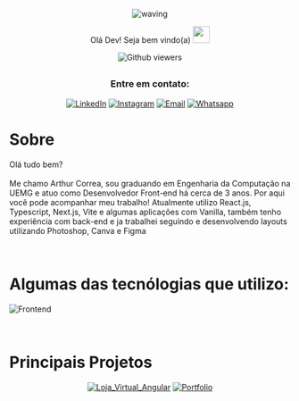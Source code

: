 <div align="center">
  

  

![waving](https://capsule-render.vercel.app/api?type=waving&height=200&text=Arthur%20Correa&fontAlign=50&fontAlignY=40&color=0:000,100:3cb371F&animation=twinkling&fontColor=3B74BE)

Olá Dev! Seja bem vindo(a) <img src="https://c.tenor.com/Wx9IEmZZXSoAAAAi/hi.gif" width=30>

  ![Github viewers](https://komarev.com/ghpvc/?username=ArtCM&color=3B74BE&style=for-the-badge)

##

### Entre em contato:


<div>
  
  [![LinkedIn](https://img.shields.io/badge/LinkedIn-000?style=for-the-badge&logo=linkedin&logoColor=0E76A8)](https://www.linkedin.com/in/arthurcorream/)
  [![Instagram](https://img.shields.io/badge/Instagram-000?style=for-the-badge&logo=instagram)](https://www.instagram.com/arthurcoorrea/)
  [![Email](https://img.shields.io/badge/Email-000?style=for-the-badge&logo=gmail&logoColor=0E76A8)](mailto:arthurperfilprof@hotmail.com)
  [![Whatsapp](https://img.shields.io/badge/Whatsapp-000?style=for-the-badge&logo=whatsapp)](https://wa.me/5537998727252)
  
</div>

##

</div>

# Sobre

Olá tudo bem? 
<br><br>
Me chamo Arthur Correa, sou graduando em Engenharia da Computação na UEMG e atuo como Desenvolvedor Front-end há cerca de 3 anos. Por aqui você pode acompanhar meu trabalho! 
Atualmente utilizo React.js, Typescript, Next.js, Vite e algumas aplicações com Vanilla, também tenho experiência com back-end e ja trabalhei seguindo e desenvolvendo layouts utilizando Photoshop, Canva e Figma

<br>

# Algumas das tecnólogias que utilizo:

![Frontend](https://skillicons.dev/icons?i=react,typescript,nodejs,angular,next,vite,bootstrap,tailwind,html,css,javascript,jquery,git,photoshop,figma)

<br>

# Principais Projetos

<div align="center">

[![Loja_Virtual_Angular](https://github-readme-stats.vercel.app/api/pin/?username=ArtCM&repo=loja-virtual-com-angular&bg_color=000&border_color=30A3DC&show_icons=true&icon_color=30A3DC&title_color=E94D5F&text_color=FFF)](https://github.com/ArtCM/loja-virtual-com-angular)
[![Portfolio](https://github-readme-stats.vercel.app/api/pin/?username=ArtCM&repo=portfolio&bg_color=000&border_color=30A3DC&show_icons=true&icon_color=30A3DC&title_color=E94D5F&text_color=FFF)](https://github.com/ArtCM/portfolio)
  
</div>




  
